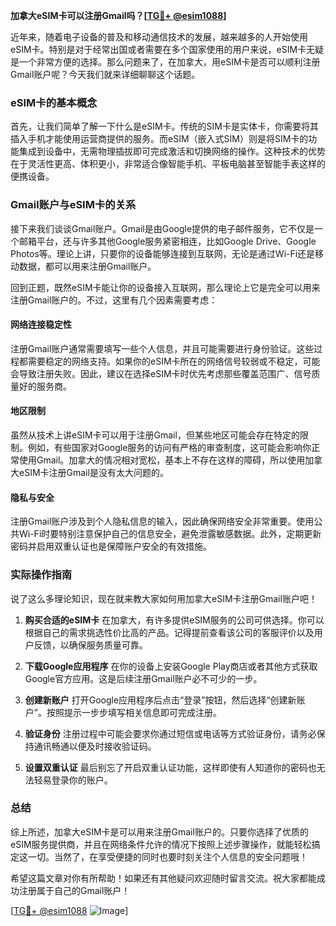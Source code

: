 **加拿大eSIM卡可以注册Gmail吗？[[TG💪+ @esim1088](https://t.me/s/esim1088)]**

近年来，随着电子设备的普及和移动通信技术的发展，越来越多的人开始使用eSIM卡。特别是对于经常出国或者需要在多个国家使用的用户来说，eSIM卡无疑是一个非常方便的选择。那么问题来了，在加拿大，用eSIM卡是否可以顺利注册Gmail账户呢？今天我们就来详细聊聊这个话题。

### eSIM卡的基本概念

首先，让我们简单了解一下什么是eSIM卡。传统的SIM卡是实体卡，你需要将其插入手机才能使用运营商提供的服务。而eSIM（嵌入式SIM）则是将SIM卡的功能集成到设备中，无需物理插拔即可完成激活和切换网络的操作。这种技术的优势在于灵活性更高、体积更小，非常适合像智能手机、平板电脑甚至智能手表这样的便携设备。

### Gmail账户与eSIM卡的关系

接下来我们谈谈Gmail账户。Gmail是由Google提供的电子邮件服务，它不仅是一个邮箱平台，还与许多其他Google服务紧密相连，比如Google Drive、Google Photos等。理论上讲，只要你的设备能够连接到互联网，无论是通过Wi-Fi还是移动数据，都可以用来注册Gmail账户。

回到正题，既然eSIM卡能让你的设备接入互联网，那么理论上它是完全可以用来注册Gmail账户的。不过，这里有几个因素需要考虑：

#### 网络连接稳定性
注册Gmail账户通常需要填写一些个人信息，并且可能需要进行身份验证。这些过程都需要稳定的网络支持。如果你的eSIM卡所在的网络信号较弱或不稳定，可能会导致注册失败。因此，建议在选择eSIM卡时优先考虑那些覆盖范围广、信号质量好的服务商。

#### 地区限制
虽然从技术上讲eSIM卡可以用于注册Gmail，但某些地区可能会存在特定的限制。例如，有些国家对Google服务的访问有严格的审查制度，这可能会影响你正常使用Gmail。加拿大的情况相对宽松，基本上不存在这样的障碍，所以使用加拿大eSIM卡注册Gmail是没有太大问题的。

#### 隐私与安全
注册Gmail账户涉及到个人隐私信息的输入，因此确保网络安全非常重要。使用公共Wi-Fi时要特别注意保护自己的信息安全，避免泄露敏感数据。此外，定期更新密码并启用双重认证也是保障账户安全的有效措施。

### 实际操作指南

说了这么多理论知识，现在就来教大家如何用加拿大eSIM卡注册Gmail账户吧！

1. **购买合适的eSIM卡**
   在加拿大，有许多提供eSIM服务的公司可供选择。你可以根据自己的需求挑选性价比高的产品。记得提前查看该公司的客服评价以及用户反馈，以确保服务质量可靠。

2. **下载Google应用程序**
   在你的设备上安装Google Play商店或者其他方式获取Google官方应用。这是后续注册Gmail账户必不可少的一步。

3. **创建新账户**
   打开Google应用程序后点击“登录”按钮，然后选择“创建新账户”。按照提示一步步填写相关信息即可完成注册。

4. **验证身份**
   注册过程中可能会要求你通过短信或电话等方式验证身份，请务必保持通讯畅通以便及时接收验证码。

5. **设置双重认证**
   最后别忘了开启双重认证功能，这样即使有人知道你的密码也无法轻易登录你的账户。

### 总结

综上所述，加拿大eSIM卡是可以用来注册Gmail账户的。只要你选择了优质的eSIM服务提供商，并且在网络条件允许的情况下按照上述步骤操作，就能轻松搞定这一切。当然了，在享受便捷的同时也要时刻关注个人信息的安全问题哦！

希望这篇文章对你有所帮助！如果还有其他疑问欢迎随时留言交流。祝大家都能成功注册属于自己的Gmail账户！

[[TG💪+ @esim1088](https://t.me/s/esim1088) ![Image](https://i.postimg.cc/4NQfJmqS/Snipaste-2025-05-13-00-14-12.png)]